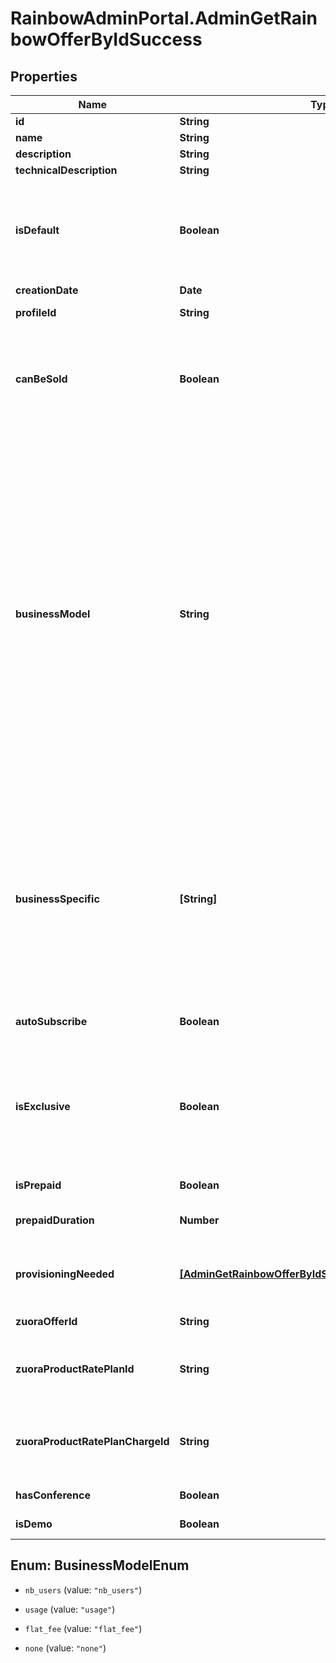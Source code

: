 # RainbowAdminPortal.AdminGetRainbowOfferByIdSuccess

## Properties

Name | Type | Description | Notes
------------ | ------------- | ------------- | -------------
**id** | **String** | Offer unique identifier | 
**name** | **String** | Offer name | 
**description** | **String** | Offer description | 
**technicalDescription** | **String** | Offer technical description | 
**isDefault** | **Boolean** | Indicates if it is the default Rainbow offer. Only one offer can be the default one (i.e. Essential)    Default offer is the offer which related profile is automatically assigned to newly created companies and users. | 
**creationDate** | **Date** | Offer creation date | 
**profileId** | **String** | Id of the profile linked to this offer | 
**canBeSold** | **Boolean** | Indicates if the offer can be sold to customers.    Some offers will not be sold (Essential, Beta, ...).    If canBeSold is true, zuoraOfferId, zuoraProductRatePlanId and zuoraProductRatePlanChargeId have to be set. | 
**businessModel** | **String** | Indicates the business model associated to this offer (number of users, usage, flat fee...)   * &#x60;nb_users&#x60;: Licencing business model. Offers having this business model are billed according to the number of users bought for it. This should be the business model for Business and Enterprise offers. * &#x60;usage&#x60;: Offers having this business model are billed based on service consumption (whatever the number of users assigned to the subscription of this offer). This should be the business model for Conference offer. * &#x60;flat_fee&#x60;: Offers having this business model are billed based on a flat fee (same price each month for the company which subscribe to this offer). This should be the business model for some specific business offers like HDS. * &#x60;none&#x60;: no business model. Should be used for offers which are not sold (like Essential, Beta, ...).   | 
**businessSpecific** | **[String]** | Indicates if the offer is related to specific(s) business (for verticals like HDS)   * &#x60;NONE&#x60;: This offer can be used if the company does not have a businessSpecific field. * &#x60;HDS&#x60;: This offer can only used if the company have a businessSpecific HDS (HealthCare). * If offer has no businessSpecific field (existing offers, as no migration scripts has been written), the offer is considered like if it has businessSpecific equal to [\&quot;NONE\&quot;].   | [optional] 
**autoSubscribe** | **Boolean** | Indicates if the offer has to be automatically subscribed at company creation. | 
**isExclusive** | **Boolean** | Indicates if the offer is exclusive for assignation to a user profile (if the user has already an exclusive offer assigned, it won&#39;t be possible to assign a second exclusive offer).    Used on GUI side to know if the offer has to be displayed as a radio button or as a check box. | 
**isPrepaid** | **Boolean** | Indicates if the offer is a prepaid offer | 
**prepaidDuration** | **Number** | Prepaid offer duration (in month).    Only set if &#x60;isPrepaid&#x60; is true. | 
**provisioningNeeded** | [**[AdminGetRainbowOfferByIdSuccessProvisioningNeeded]**](AdminGetRainbowOfferByIdSuccessProvisioningNeeded.md) | Array of Objects which indicates if account must be provisioned on other components when subscribing to this offer. | [optional] 
**zuoraOfferId** | **String** | ID of the related offer in Zuora (if offer can be sold) | 
**zuoraProductRatePlanId** | **String** | ID of the ProductRatePlanId to use when creating a subscription for the related offer in Zuora (if offer can be sold) | 
**zuoraProductRatePlanChargeId** | **String** | ID of the ProductRatePlanChargeId to use when creating a subscription for the related offer in Zuora (if offer can be sold) | 
**hasConference** | **Boolean** | Indicates if the offer contains conference services | 
**isDemo** | **Boolean** | Indicates if the offer is a demo offer | 



## Enum: BusinessModelEnum


* `nb_users` (value: `"nb_users"`)

* `usage` (value: `"usage"`)

* `flat_fee` (value: `"flat_fee"`)

* `none` (value: `"none"`)





